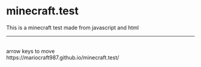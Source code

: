 # minecraft.test
This is a minecraft test made from javascript and html
<hr>
<br>
arrow keys to move<br/>
https://mariocraft987.github.io/minecraft.test/
